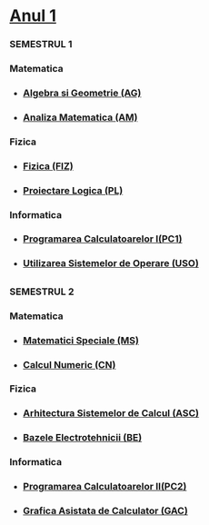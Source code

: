 # [Anul 1](https://github.com/Mach3tryhard/FMI-CTI/tree/main/Anul1)

### **SEMESTRUL 1**
### Matematica
 - ### [Algebra si Geometrie (AG)](https://github.com/Mach3tryhard/FMI-CTI/tree/main/Anul1/Algebra%20si%20Geometrie)
  - ### [Analiza Matematica (AM)](https://github.com/Mach3tryhard/FMI-CTI/tree/main/Anul1/Analiza%20Matematica)
 ### Fizica
 - ### [Fizica (FIZ)](https://github.com/Mach3tryhard/FMI-CTI/tree/main/Anul1/Fizica)
  - ### [Proiectare Logica (PL)](https://github.com/Mach3tryhard/FMI-CTI/tree/main/Anul1/Proiectare%20Logica)
### Informatica
   - ### [Programarea Calculatoarelor I(PC1)](https://github.com/Mach3tryhard/FMI-CTI/tree/main/Anul1/Programarea%20Calculatoarelor%20I)
   - ### [Utilizarea Sistemelor de Operare (USO)](https://github.com/Mach3tryhard/FMI-CTI/tree/main/Anul1/Utilizarea%20Sistemelor%20de%20Operare)
## 
### **SEMESTRUL 2**
### Matematica
 - ### [Matematici Speciale (MS)](https://github.com/Mach3tryhard/FMI-CTI/tree/main/Anul1/Matematici%20Speciale)
  - ### [Calcul Numeric (CN)](https://github.com/Mach3tryhard/FMI-CTI/tree/main/Anul1/Calcul%20Numeric)
### Fizica
 - ### [Arhitectura Sistemelor de Calcul (ASC)](https://github.com/Mach3tryhard/FMI-CTI/tree/main/Anul1/Arhitectura%20Sistemelor%20de%20Calcul)
  - ### [Bazele Electrotehnicii (BE)](https://github.com/Mach3tryhard/FMI-CTI/tree/main/Anul1/Bazele%20Electrotehnicii)
### Informatica
   - ### [Programarea Calculatoarelor II(PC2)](https://github.com/Mach3tryhard/FMI-CTI/tree/main/Anul1/Programarea%20Calculatoarelor%20II)
   - ### [Grafica Asistata de Calculator (GAC)](https://github.com/Mach3tryhard/FMI-CTI/tree/main/Anul1/Grafica%20Asistata%20de%20Calculator)
